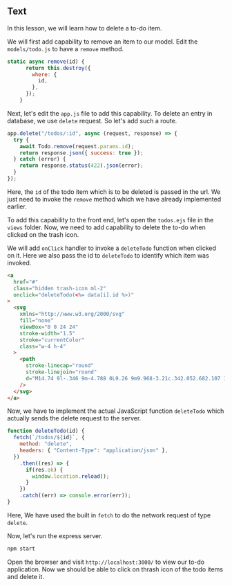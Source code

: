 ## Text

In this lesson, we will learn how to delete a to-do item.

We will first add capability to remove an item to our model. Edit the `models/todo.js` to have a `remove` method.

```js
static async remove(id) {
      return this.destroy({
        where: {
          id,
        },
      });
    }
```

Next, let's edit the `app.js` file to add this capability. To delete an entry in database, we use `delete` request. So let's add such a route.

```js
app.delete("/todos/:id", async (request, response) => {
  try {
    await Todo.remove(request.params.id);
    return response.json({ success: true });
  } catch (error) {
    return response.status(422).json(error);
  }
});
```

Here, the `id` of the todo item which is to be deleted is passed in the url. We just need to invoke the `remove` method which we have already implemented earlier.

To add this capability to the front end, let's open the `todos.ejs` file in the `views` folder. Now, we need to add capability to delete the to-do when clicked on the trash icon.

We will add `onClick` handler to invoke a `deleteTodo` function when clicked on it. Here we also pass the id to `deleteTodo` to identify which item was invoked.

```html
<a
  href="#"
  class="hidden trash-icon ml-2"
  onclick="deleteTodo(<%= data[i].id %>)"
>
  <svg
    xmlns="http://www.w3.org/2000/svg"
    fill="none"
    viewBox="0 0 24 24"
    stroke-width="1.5"
    stroke="currentColor"
    class="w-4 h-4"
  >
    <path
      stroke-linecap="round"
      stroke-linejoin="round"
      d="M14.74 9l-.346 9m-4.788 0L9.26 9m9.968-3.21c.342.052.682.107 1.022.166m-1.022-.165L18.16 19.673a2.25 2.25 0 01-2.244 2.077H8.084a2.25 2.25 0 01-2.244-2.077L4.772 5.79m14.456 0a48.108 48.108 0 00-3.478-.397m-12 .562c.34-.059.68-.114 1.022-.165m0 0a48.11 48.11 0 013.478-.397m7.5 0v-.916c0-1.18-.91-2.164-2.09-2.201a51.964 51.964 0 00-3.32 0c-1.18.037-2.09 1.022-2.09 2.201v.916m7.5 0a48.667 48.667 0 00-7.5 0"
    />
  </svg>
</a>
```

Now, we have to implement the actual JavaScript function `deleteTodo` which actually sends the delete request to the server.

```js
function deleteTodo(id) {
  fetch(`/todos/${id}`, {
    method: "delete",
    headers: { "Content-Type": "application/json" },
  })
    .then((res) => {
      if(res.ok) {
        window.location.reload();
      }
    })
    .catch((err) => console.error(err));
}
```

Here, We have used the built in `fetch` to do the network request of type `delete`.

Now, let's run the express server.

```sh
npm start
```

Open the browser and visit `http://localhost:3000/` to view our to-do application. Now we should be able to click on thrash icon of the todo items and delete it.
